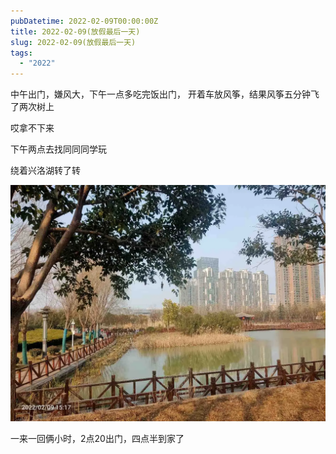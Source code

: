 ```yaml
---
pubDatetime: 2022-02-09T00:00:00Z
title: 2022-02-09(放假最后一天)
slug: 2022-02-09(放假最后一天)
tags:
  - "2022"
---
```


中午出门，嫌风大，下午一点多吃完饭出门，
开着车放风筝，结果风筝五分钟飞了两次树上

哎拿不下来

下午两点去找同同同学玩

绕着兴洛湖转了转

![](../../img/6904315-18ec0b333800a5c4.jpg)

一来一回俩小时，2点20出门，四点半到家了
